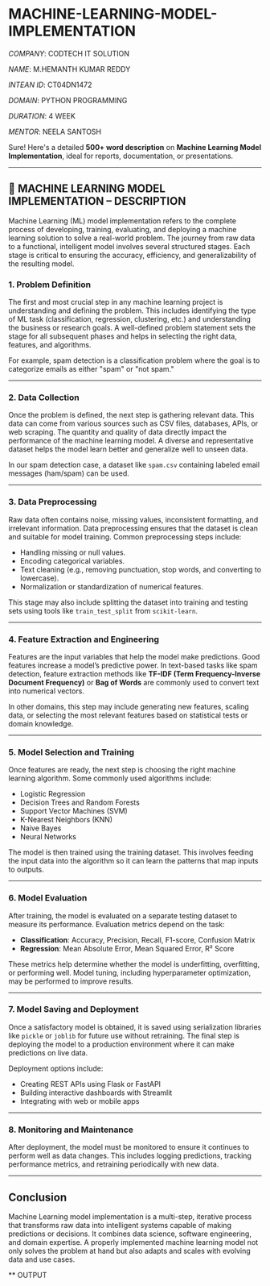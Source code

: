 # MACHINE-LEARNING-MODEL-IMPLEMENTATION

*COMPANY*: CODTECH IT SOLUTION

*NAME*: M.HEMANTH KUMAR REDDY 

*INTEAN ID*: CT04DN1472

*DOMAIN*: PYTHON PROGRAMMING

*DURATION*: 4 WEEK

*MENTOR*: NEELA SANTOSH

Sure! Here's a detailed **500+ word description** on **Machine Learning Model Implementation**, ideal for reports, documentation, or presentations.

---

## 📘 MACHINE LEARNING MODEL IMPLEMENTATION – DESCRIPTION

Machine Learning (ML) model implementation refers to the complete process of developing, training, evaluating, and deploying a machine learning solution to solve a real-world problem. The journey from raw data to a functional, intelligent model involves several structured stages. Each stage is critical to ensuring the accuracy, efficiency, and generalizability of the resulting model.

### 1. **Problem Definition**

The first and most crucial step in any machine learning project is understanding and defining the problem. This includes identifying the type of ML task (classification, regression, clustering, etc.) and understanding the business or research goals. A well-defined problem statement sets the stage for all subsequent phases and helps in selecting the right data, features, and algorithms.

For example, spam detection is a classification problem where the goal is to categorize emails as either "spam" or "not spam."

---

### 2. **Data Collection**

Once the problem is defined, the next step is gathering relevant data. This data can come from various sources such as CSV files, databases, APIs, or web scraping. The quantity and quality of data directly impact the performance of the machine learning model. A diverse and representative dataset helps the model learn better and generalize well to unseen data.

In our spam detection case, a dataset like `spam.csv` containing labeled email messages (ham/spam) can be used.

---

### 3. **Data Preprocessing**

Raw data often contains noise, missing values, inconsistent formatting, and irrelevant information. Data preprocessing ensures that the dataset is clean and suitable for model training. Common preprocessing steps include:

* Handling missing or null values.
* Encoding categorical variables.
* Text cleaning (e.g., removing punctuation, stop words, and converting to lowercase).
* Normalization or standardization of numerical features.

This stage may also include splitting the dataset into training and testing sets using tools like `train_test_split` from `scikit-learn`.

---

### 4. **Feature Extraction and Engineering**

Features are the input variables that help the model make predictions. Good features increase a model’s predictive power. In text-based tasks like spam detection, feature extraction methods like **TF-IDF (Term Frequency-Inverse Document Frequency)** or **Bag of Words** are commonly used to convert text into numerical vectors.

In other domains, this step may include generating new features, scaling data, or selecting the most relevant features based on statistical tests or domain knowledge.

---

### 5. **Model Selection and Training**

Once features are ready, the next step is choosing the right machine learning algorithm. Some commonly used algorithms include:

* Logistic Regression
* Decision Trees and Random Forests
* Support Vector Machines (SVM)
* K-Nearest Neighbors (KNN)
* Naive Bayes
* Neural Networks

The model is then trained using the training dataset. This involves feeding the input data into the algorithm so it can learn the patterns that map inputs to outputs.

---

### 6. **Model Evaluation**

After training, the model is evaluated on a separate testing dataset to measure its performance. Evaluation metrics depend on the task:

* **Classification**: Accuracy, Precision, Recall, F1-score, Confusion Matrix
* **Regression**: Mean Absolute Error, Mean Squared Error, R² Score

These metrics help determine whether the model is underfitting, overfitting, or performing well. Model tuning, including hyperparameter optimization, may be performed to improve results.

---

### 7. **Model Saving and Deployment**

Once a satisfactory model is obtained, it is saved using serialization libraries like `pickle` or `joblib` for future use without retraining. The final step is deploying the model to a production environment where it can make predictions on live data.

Deployment options include:

* Creating REST APIs using Flask or FastAPI
* Building interactive dashboards with Streamlit
* Integrating with web or mobile apps

---

### 8. **Monitoring and Maintenance**

After deployment, the model must be monitored to ensure it continues to perform well as data changes. This includes logging predictions, tracking performance metrics, and retraining periodically with new data.

---

## Conclusion

Machine Learning model implementation is a multi-step, iterative process that transforms raw data into intelligent systems capable of making predictions or decisions. It combines data science, software engineering, and domain expertise. A properly implemented machine learning model not only solves the problem at hand but also adapts and scales with evolving data and use cases.

** OUTPUT

